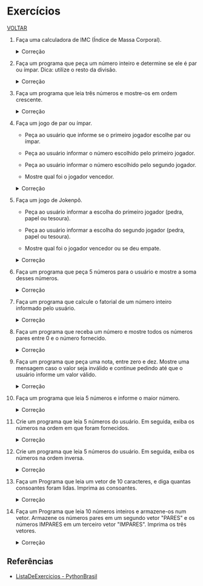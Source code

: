 # Exercícios

[VOLTAR](/readme.md)

1. Faça uma calculadora de IMC (Índice de Massa Corporal).

    <details>
      <summary>Correção</summary>

      [C++ (IF e ELSE)](/exercicios/1-1-imc.cpp)

      [C++ (IF, ELSE IF e ELSE)](/exercicios/1-2-imc-else-if.cpp)

    </details>

2. Faça um programa que peça um número inteiro e determine se ele é par ou ímpar. Dica: utilize o resto da divisão.

    <details>
      <summary>Correção</summary>

      [C++](/exercicios/2-par-impar.cpp)

    </details>

3. Faça um programa que leia três números e mostre-os em ordem crescente.

    <details>
      <summary>Correção</summary>

      [C++](/exercicios/3-ordenar-3-numeros.cpp)

    </details>

4. Faça um jogo de par ou ímpar.

    - Peça ao usuário que informe se o primeiro jogador escolhe par ou ímpar.

    - Peça ao usuário informar o número escolhido pelo primeiro jogador.

    - Peça ao usuário informar o número escolhido pelo segundo jogador.

    - Mostre qual foi o jogador vencedor.

    <details>
      <summary>Correção</summary>

      [C++ (IF e ELSE)](/exercicios/par-ou-impar.cpp)

      [C++ (IF e ELSE IF)](/exercicios/par-ou-impar-else-if.cpp)

    </details>

5. Faça um jogo de Jokenpô.

    - Peça ao usuário informar a escolha do primeiro jogador (pedra, papel ou tesoura).

    - Peça ao usuário informar a escolha do segundo jogador (pedra, papel ou tesoura).

    - Mostre qual foi o jogador vencedor ou se deu empate.

    <details>
      <summary>Correção</summary>

      [6 condições diferentes de vitória, 3 para cada jogador](/exercicios/jokenpo.cpp)

      [2 condições de vitória, uma para cada jogador](/exercicios/jokenpo2.cpp)

    </details>

6. Faça um programa que peça 5 números para o usuário e mostre a soma desses números.

    <details>
      <summary>Correção</summary>

      [recebendo os 5 números, um após o outro](/exercicios/soma.cpp)

      [utilizando o laço de repetição "FOR"](/exercicios/soma2.cpp)

    </details>

7. Faça um programa que calcule o fatorial de um número inteiro informado pelo usuário.

    <details>
      <summary>Correção</summary>

      [utilizando o laço de repetição "FOR"](/exercicios/fatorial.cpp)

    </details>

8. Faça um programa que receba um número e mostre todos os números pares entre 0 e o número fornecido.

    <details>
      <summary>Correção</summary>

      [1](/exercicios/8.cpp)

    </details>

9. Faça um programa que peça uma nota, entre zero e dez. Mostre uma mensagem caso o valor seja inválido e continue pedindo até que o usuário informe um valor válido.

    <details>
      <summary>Correção</summary>

      [1](/exercicios/9-2.cpp)

      [2](/exercicios/9-3.cpp)

      [3](/exercicios/9-4.cpp)

    </details>

10. Faça um programa que leia 5 números e informe o maior número.

    <details>
      <summary>Correção</summary>

      [1](/exercicios/10.cpp)

    </details>

11. Crie um programa que leia 5 números do usuário. Em seguida, exiba os números na ordem em que foram fornecidos.

    <details>
      <summary>Correção</summary>

      [Utilizando vetor (array)](/exercicios/vetor-1.cpp)

    </details>

12. Crie um programa que leia 5 números do usuário. Em seguida, exiba os números na ordem inversa.

    <details>
      <summary>Correção</summary>

      [Utilizando vetor (array)](/exercicios/vetor-2.cpp)

    </details>

13. Faça um Programa que leia um vetor de 10 caracteres, e diga quantas consoantes foram lidas. Imprima as consoantes.

    <details>
      <summary>Correção</summary>

      [Utilizando vetor (array)](/exercicios/vetor-3.cpp)

    </details>

14. Faça um Programa que leia 10 números inteiros e armazene-os num vetor. Armazene os números pares em um segundo vetor "PARES" e os números IMPARES em um terceiro vetor "IMPARES". Imprima os três vetores.

    <details>
      <summary>Correção</summary>

      [Utilizando vetor (array)](/exercicios/vetor-4.cpp)

    </details>

## Referências

- [ListaDeExercicios - PythonBrasil](https://wiki.python.org.br/ListaDeExercicios)
